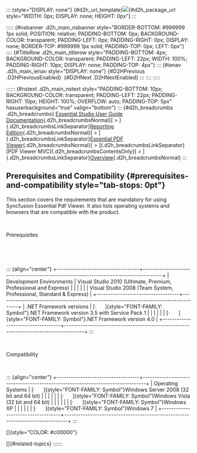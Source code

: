 ::: {style="DISPLAY: none"}
[](ms-xhelp:///?Id=d2h_url_template){#d2h_url_template}![](!package_url!){#d2h_package_url style="WIDTH: 0px; DISPLAY: none; HEIGHT: 0px"}
:::

::::: {#nsbanner .d2h_main_nsbanner style="BORDER-BOTTOM: #999999 1px solid; POSITION: relative; PADDING-BOTTOM: 0px; BACKGROUND-COLOR: transparent; PADDING-LEFT: 0px; PADDING-RIGHT: 0px; DISPLAY: none; BORDER-TOP: #999999 1px solid; PADDING-TOP: 0px; LEFT: 0px"}
:::: {#TitleRow .d2h_main_titlerow style="PADDING-BOTTOM: 4px; BACKGROUND-COLOR: transparent; PADDING-LEFT: 22px; WIDTH: 100%; PADDING-RIGHT: 10px; DISPLAY: none; PADDING-TOP: 4px"}
::: {#ienav .d2h_main_ienav style="DISPLAY: none"}
[](ms-xhelp:///?Id=55dd934f-9b1d-49e0-b1f1-22896097e3ec){#D2HPrevious .D2HPreviousEnabled}  [](ms-xhelp:///?Id=9bcf67a1-4f36-4bf1-bc64-c7dd389b2fb8){#D2HNext .D2HNextEnabled}
:::
::::
:::::

:::::: {#nstext .d2h_main_nstext style="PADDING-BOTTOM: 10px; BACKGROUND-COLOR: transparent; PADDING-LEFT: 22px; PADDING-RIGHT: 10px; HEIGHT: 100%; OVERFLOW: auto; PADDING-TOP: 5px" hasuserbackground="true" valign="bottom"}
::: {#d2h_breadcrumbs .d2h_breadcrumbs}
[Essential Studio User Guide Documentation](ms-xhelp:///?Id=12457748-09e3-4d74-a240-8e049cedf030){.d2h_breadcrumbsNormal}[ \> ]{.d2h_breadcrumbsLinkSeparator}[Reporting Edition](ms-xhelp:///?Id=027aa5b6-6676-4f93-ad23-c20e8c45792e){.d2h_breadcrumbsNormal}[ \> ]{.d2h_breadcrumbsLinkSeparator}[Essential PDF Viewer](ms-xhelp:///?Id=72561ebd-77ed-4f2a-94a7-2b4b635d1dd6){.d2h_breadcrumbsNormal}[ \> ]{.d2h_breadcrumbsLinkSeparator}[PDF Viewer MVC]{.d2h_breadcrumbsContentsOnly}[ \> ]{.d2h_breadcrumbsLinkSeparator}[Overview](ms-xhelp:///?Id=dafd4e52-a567-4895-a57a-8357ed2746cf){.d2h_breadcrumbsNormal}
:::

## Prerequisites and Compatibility {#prerequisites-and-compatibility style="tab-stops: 0pt"}

This section covers the requirements that are mandatory for using Syncfusion Essential Pdf Viewer. It also lists operating systems and browsers that are compatible with the product.

 

Prerequisites

 

 

::: {align="center"}
+-----------------------------------+--------------------------------------------------------------------------------------+
| Development Environments          | Visual Studio 2010 (Ultimate, Premium, Professional and Express)                     |
|                                   |                                                                                      |
|                                   | Visual Studio 2008 (Team System, Professional, Standard & Express)                   |
+-----------------------------------+--------------------------------------------------------------------------------------+
| .NET Framework versions           | [·      ]{style="FONT-FAMILY: Symbol"}.NET Framework version 3.5 with Service Pack 1 |
|                                   |                                                                                      |
|                                   | [·      ]{style="FONT-FAMILY: Symbol"}.NET Framework version 4.0                     |
+-----------------------------------+--------------------------------------------------------------------------------------+
:::

 

Compatibility

 

::: {align="center"}
+-----------------------------------+-------------------------------------------------------------------------------+
| Operating Systems                 | [·      ]{style="FONT-FAMILY: Symbol"}Windows Server 2008 (32 bit and 64 bit) |
|                                   |                                                                               |
|                                   | [·      ]{style="FONT-FAMILY: Symbol"}Windows Vista (32 bit and 64 bit)       |
|                                   |                                                                               |
|                                   | [·      ]{style="FONT-FAMILY: Symbol"}Windows XP                              |
|                                   |                                                                               |
|                                   | [·      ]{style="FONT-FAMILY: Symbol"}Windows 7                               |
+-----------------------------------+-------------------------------------------------------------------------------+
:::

[]{style="COLOR: #c00000"} 

[]{#related-topics}
::::::
